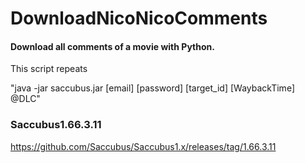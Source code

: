 # DownloadNicoNicoComments
#### Download all comments of a movie with Python. 

This script repeats 

"java -jar saccubus.jar [email] [password] [target_id] [WaybackTime] @DLC" 

### Saccubus1.66.3.11 

https://github.com/Saccubus/Saccubus1.x/releases/tag/1.66.3.11 
